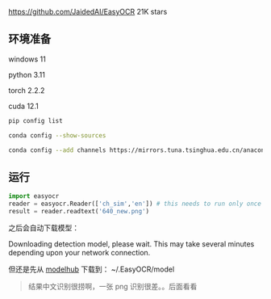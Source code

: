 

https://github.com/JaidedAI/EasyOCR  21K stars

## 环境准备

windows 11

python 3.11

torch 2.2.2

cuda 12.1

```bash
pip config list

conda config --show-sources

conda config --add channels https://mirrors.tuna.tsinghua.edu.cn/anaconda/pkgs/main/
```

## 运行

```python
import easyocr
reader = easyocr.Reader(['ch_sim','en']) # this needs to run only once to load the model into memory
result = reader.readtext('640_new.png')
```

之后会自动下载模型：

Downloading detection model, please wait. This may take several minutes depending upon your network connection.


但还是先从 [modelhub](https://www.jaided.ai/easyocr/modelhub/) 下载到： ~/.EasyOCR/model



> 结果中文识别很捞啊，一张 png 识别很差。。后面看看

